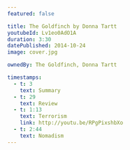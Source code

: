 ```yaml
---
featured: false

title: The Goldfinch by Donna Tartt
youtubeId: Lv1eo0AdO1A
duration: 3:30
datePublished: 2014-10-24
image: cover.jpg

ownedBy: The Goldfinch, Donna Tartt

timestamps:
  - t: 3
    text: Summary
  - t: 29
    text: Review
  - t: 1:13
    text: Terrorism
    link: http://youtu.be/RPgPixshbXo
  - t: 2:44
    text: Nomadism
---
```

